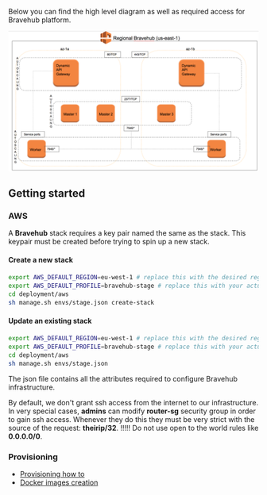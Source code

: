 Below you can find the high level diagram as well as required access for Bravehub platform.

![Deployment topology](../docs/images/deployment/deployment-topology.png)

## Getting started

### AWS

A **Bravehub** stack requires a key pair named the same as the stack. This keypair must be created before trying to spin up a new stack.

#### Create a new stack

```bash
export AWS_DEFAULT_REGION=eu-west-1 # replace this with the desired region
export AWS_DEFAULT_PROFILE=bravehub-stage # replace this with your actual profile
cd deployment/aws
sh manage.sh envs/stage.json create-stack
```

#### Update an existing stack

```bash
export AWS_DEFAULT_REGION=eu-west-1 # replace this with the desired region
export AWS_DEFAULT_PROFILE=bravehub-stage # replace this with your actual profile
cd deployment/aws
sh manage.sh envs/stage.json
```

The json file contains all the attributes required to configure Bravehub infrastructure.

By default, we don't grant ssh access from the internet to our infrastructure. In very special cases, **admins** can modify **router-sg** security group in order to gain ssh access.
Whenever they do this they must be very strict with the source of the request: **theirip/32**.
!!!!! Do not use open to the world rules like **0.0.0.0/0**.

### Provisioning

* [Provisioning how to](provisioning/README.md)
* [Docker images creation](provisioning/images/README.md)
